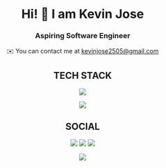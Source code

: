   <h1 align="center" >Hi! &#128075; I am Kevin Jose</h1>
  <h3 align="center" >Aspiring Software Engineer</h3>
  <p align="center">✉️ You can contact me at <a href="mailto:kevinjose2505@gmail.com">kevinjose2505@gmail.com</a></p>

<h2 align="center">TECH STACK</h2>

<p align="center">
  <a href="https://skillicons.dev">
    <img src="https://skillicons.dev/icons?i=c,py,java,mysql" />
  </a>
</p>
<p align="center">
  <a href="https://skillicons.dev">
    <img src="https://skillicons.dev/icons?i=html,css,js,git" />
  </a>
</p>


<h2 align="center">SOCIAL</h2>

<p align="center">
  <a href="https://skillicons.dev">
    <a href="https://www.instagram.com/kevinjose1105/"><img src="https://skillicons.dev/icons?i=instagram"/></a>
    <a href="https://www.linkedin.com/in/kevin-jose-b08311279/"><img src="https://skillicons.dev/icons?i=linkedin"/></a>
    <a href="https://github.com/Kevinjose102"><img src="https://skillicons.dev/icons?i=github"/></a>
  </a>
</p>

<p align="center">
  <img src="https://github-readme-stats.vercel.app/api?username=Kevinjose102&theme=codeSTACKr&hide_border=false&include_all_commits=false&count_private=false"/><br/>
</p>
